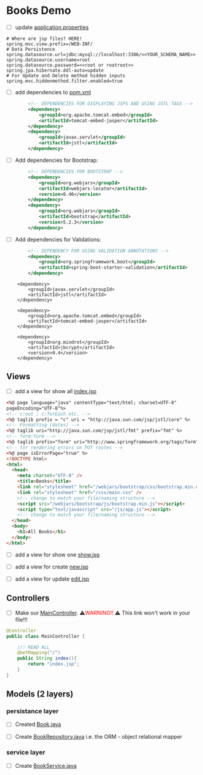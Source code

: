 # Books Demo

- [ ] update [application.properties](./src/main/resources/application.properties)

```
# Where are jsp files? HERE!
spring.mvc.view.prefix=/WEB-INF/
# Data Persistence
spring.datasource.url=jdbc:mysql://localhost:3306/<<YOUR_SCHEMA_NAME>>
spring.datasource.username=root
spring.datasource.password=<<root or rootroot>>
spring.jpa.hibernate.ddl-auto=update
# For Update and Delete method hidden inputs
spring.mvc.hiddenmethod.filter.enabled=true
```

- [ ] add dependencies to [pom.xml](./pom.xml)

```xml
        <!-- DEPENDENCIES FOR DISPLAYING JSPS AND USING JSTL TAGS -->
        <dependency>
            <groupId>org.apache.tomcat.embed</groupId>
            <artifactId>tomcat-embed-jasper</artifactId>
        </dependency>
        <dependency>
            <groupId>javax.servlet</groupId>
            <artifactId>jstl</artifactId>
        </dependency>
```

- [ ] Add dependencies for Bootstrap:

```xml
		<!-- DEPENDENCIES FOR BOOTSTRAP -->
        <dependency>
            <groupId>org.webjars</groupId>
            <artifactId>webjars-locator</artifactId>
            <version>0.46</version>
        </dependency>
        <dependency>
            <groupId>org.webjars</groupId>
            <artifactId>bootstrap</artifactId>
            <version>5.2.3</version>
        </dependency>
```

- [ ] Add dependencies for Validations:

```xml
        <!-- DEPENDENCY FOR USING VALIDATION ANNOTATIONS -->
        <dependency>
            <groupId>org.springframework.boot</groupId>
            <artifactId>spring-boot-starter-validation</artifactId>
        </dependency>
```

        <dependency>
            <groupId>javax.servlet</groupId>
            <artifactId>jstl</artifactId>
        </dependency>

        <dependency>
            <groupId>org.apache.tomcat.embed</groupId>
            <artifactId>tomcat-embed-jasper</artifactId>
        </dependency>

        <dependency>
            <groupId>org.mindrot</groupId>
            <artifactId>jbcrypt</artifactId>
            <version>0.4</version>
        </dependency>

## Views

- [ ] add a view for show all [index.jsp](./src/main/webapp/WEB-INF/index.jsp)

```html
<%@ page language="java" contentType="text/html; charset=UTF-8"
pageEncoding="UTF-8"%>
<!-- c:out ; c:forEach etc. -->
<%@ taglib prefix = "c" uri = "http://java.sun.com/jsp/jstl/core" %>
<!-- Formatting (dates) -->
<%@ taglib uri="http://java.sun.com/jsp/jstl/fmt" prefix="fmt" %>
<!-- form:form -->
<%@ taglib prefix="form" uri="http://www.springframework.org/tags/form"%>
<!-- for rendering errors on PUT routes -->
<%@ page isErrorPage="true" %>
<!DOCTYPE html>
<html>
  <head>
    <meta charset="UTF-8" />
    <title>Books</title>
    <link rel="stylesheet" href="/webjars/bootstrap/css/bootstrap.min.css" />
    <link rel="stylesheet" href="/css/main.css" />
    <!-- change to match your file/naming structure -->
    <script src="/webjars/bootstrap/js/bootstrap.min.js"></script>
    <script type="text/javascript" src="/js/app.js"></script>
    <!-- change to match your file/naming structure -->
  </head>
  <body>
    <h1>All Books</h1>
  </body>
</html>
```

- [ ] add a view for show one [show.jsp](./src/main/webapp/WEB-INF/show.jsp)

- [ ] add a view for create [new.jsp](./src/main/webapp/WEB-INF/new.jsp)

- [ ] add a view for update [edit.jsp](./src/main/webapp/WEB-INF/edit.jsp)

## Controllers

- [ ] Make our [MainController](./src/main/java/tyler/booksdemo/controllers/MainController.java). :warning:<span style="color:red">WARNING!!</span> :warning: This link won't work in your file!!!

```java
@Controller
public class MainController {

    //! READ ALL
    @GetMapping("/")
    public String index(){
        return "index.jsp";
    }
}

```

## Models (2 layers)

### persistance layer

- [ ] Created [Book.java](src/main/java/tyler/booksdemo/models/Book.java)

- [ ] Create [BookRepository.java](src/main/java/tyler/booksdemo/repositories/BookRepository.java) i.e. the ORM - object relational mapper

### service layer

- [ ] Create [BookService.java](src/main/java/tyler/booksdemo/services/BookService.java)
